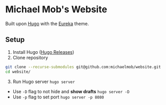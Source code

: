 # Michael Mob's Website

Built upon [Hugo](https://github.com/gohugoio/hugo) with the [Eureka](https://github.com/wangchucheng/hugo-eureka) theme.


## Setup

1. Install Hugo ([Hugo Releases](https://github.com/gohugoio/hugo/releases))
2. Clone repository
```sh
git clone --recurse-submodules git@github.com:michaelmob/website.git
cd website/
```
3. Run Hugo server `hugo server`

- Use `-D` flag to not hide and **show drafts** `hugo server -D`
- Use `-p` flag to set port `hugo server -p 8080`
